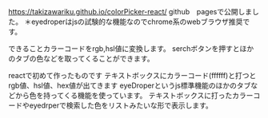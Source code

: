 https://takizawariku.github.io/colorPicker-react/
github　pagesで公開しました。
＊eyedroperはjsの試験的な機能なのでchrome系のwebブラウザ推奨です。

できることカラーコードをrgb,hsl値に変換します。
serchボタンを押すとほかのタブの色などを取ってくることができます。


reactで初めて作ったものです
テキストボックスにカラーコード(ffffff)と打つとrgb値、hsl値、hex値が出てきます
eyeDroperというjs標準機能のほかのタブなどから色を持ってくる機能を使っています。
テキストボックスに打ったカラーコードやeyedrperで検索した色をリストみたいな形で表示します。


